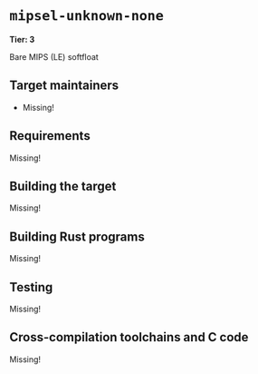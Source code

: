# `mipsel-unknown-none`

**Tier: 3**

Bare MIPS (LE) softfloat

## Target maintainers

- Missing!

## Requirements

Missing!

## Building the target

Missing!

## Building Rust programs

Missing!

## Testing

Missing!

## Cross-compilation toolchains and C code

Missing!

